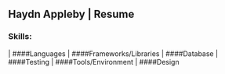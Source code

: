## Haydn Appleby | Resume



### Skills:

| ####Languages | ####Frameworks/Libraries | ####Database | ####Testing | ####Tools/Environment | ####Design
